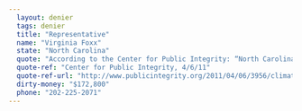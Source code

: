```yaml
---
  layout: denier
  tags: denier
  title: "Representative"
  name: "Virginia Foxx"
  state: "North Carolina"
  quote: "According to the Center for Public Integrity: “North Carolina Republican Virginia Foxx referenced books by climate-change skeptics and lamented that some environmentalists ‘think that we, human beings, have more impact on the climate and the world than God does.'”"
  quote-ref: "Center for Public Integrity, 4/6/11"
  quote-ref-url: "http://www.publicintegrity.org/2011/04/06/3956/climate-facts-and-fancy"
  dirty-money: "$172,800"
  phone: "202-225-2071"
---
```

